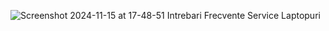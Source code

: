 ![Screenshot 2024-11-15 at 17-48-51 Intrebari Frecvente Service Laptopuri](https://github.com/user-attachments/assets/23dbe780-4767-42bd-a904-d587c52e13f1)

